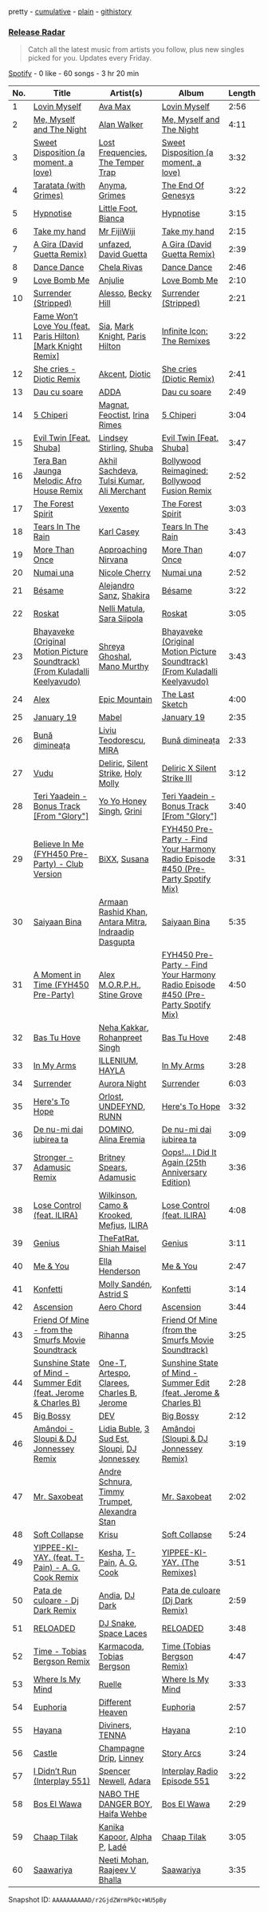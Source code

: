 pretty - [cumulative](/playlists/cumulative/37i9dQZEVXbvJfTkO3GeW5.md) - [plain](/playlists/plain/37i9dQZEVXbvJfTkO3GeW5) - [githistory](https://github.githistory.xyz/mdn522/spotify-playlist-archive/blob/main/playlists/plain/37i9dQZEVXbvJfTkO3GeW5)

### [Release Radar](https://open.spotify.com/playlist/37i9dQZEVXbvJfTkO3GeW5)

> Catch all the latest music from artists you follow, plus new singles picked for you\. Updates every Friday.

[Spotify](https://open.spotify.com/user/spotify) - 0 like - 60 songs - 3 hr 20 min

| No. | Title | Artist(s) | Album | Length |
|---|---|---|---|---|
| 1 | [Lovin Myself](https://open.spotify.com/track/2ttIodvY52FYgod5qrcQHN) | [Ava Max](https://open.spotify.com/artist/4npEfmQ6YuiwW1GpUmaq3F) | [Lovin Myself](https://open.spotify.com/album/5vWfr5gSeCbqFwutBK7sDp) | 2:56 |
| 2 | [Me, Myself and The Night](https://open.spotify.com/track/7mKy65CyVCmawYMw3JJGPQ) | [Alan Walker](https://open.spotify.com/artist/7vk5e3vY1uw9plTHJAMwjN) | [Me, Myself and The Night](https://open.spotify.com/album/7bSQts9CfkAh6MNQ7BkBjy) | 4:11 |
| 3 | [Sweet Disposition \(a moment, a love\)](https://open.spotify.com/track/0D57lQnn110jGaup4NguSI) | [Lost Frequencies](https://open.spotify.com/artist/7f5Zgnp2spUuuzKplmRkt7), [The Temper Trap](https://open.spotify.com/artist/4W48hZAnAHVOC2c8WH8pcq) | [Sweet Disposition \(a moment, a love\)](https://open.spotify.com/album/1gy4lfYIU3RmqcKYucj5tR) | 3:32 |
| 4 | [Taratata \(with Grimes\)](https://open.spotify.com/track/3GiDTOsqG5WMjWTnmtbby2) | [Anyma](https://open.spotify.com/artist/4iBwchw0U0GZv5RfVYSMxN), [Grimes](https://open.spotify.com/artist/053q0ukIDRgzwTr4vNSwab) | [The End Of Genesys](https://open.spotify.com/album/5S4MqmLI8xaLzLBH0wgxEu) | 3:22 |
| 5 | [Hypnotise](https://open.spotify.com/track/3dYAOZ3BPT4alkYsBNlitW) | [Little Foot](https://open.spotify.com/artist/55HmugLcdhmDg6XgceLQr1), [Bianca](https://open.spotify.com/artist/43BmOTbp0fKzSvC4YxykMl) | [Hypnotise](https://open.spotify.com/album/2VFW4mIxHoFwEkqLaRUSFF) | 3:15 |
| 6 | [Take my hand](https://open.spotify.com/track/77VguCFDuhz803066u4GoD) | [Mr FijiWiji](https://open.spotify.com/artist/2uEo8Rajpdz1AqineCVLHq) | [Take my hand](https://open.spotify.com/album/6kpRcSCORgBy4GmNkDJ22i) | 2:15 |
| 7 | [A Gira \(David Guetta Remix\)](https://open.spotify.com/track/2AZVoftjLl883aKfk8wSJn) | [unfazed](https://open.spotify.com/artist/6Wum1TGlR5ndmClcDmHeg0), [David Guetta](https://open.spotify.com/artist/1Cs0zKBU1kc0i8ypK3B9ai) | [A Gira \(David Guetta Remix\)](https://open.spotify.com/album/2AFJKP1Leyqf3hyxabUppZ) | 2:39 |
| 8 | [Dance Dance](https://open.spotify.com/track/2dMbqzUdjWPMhrJ0px3jsr) | [Chela Rivas](https://open.spotify.com/artist/1NUXnGPzPYyTiaEegkod3n) | [Dance Dance](https://open.spotify.com/album/3goQDz1h0YzLC1QKU7wJ1b) | 2:46 |
| 9 | [Love Bomb Me](https://open.spotify.com/track/2NfGuWEvTEhZihpMkyKuXV) | [Anjulie](https://open.spotify.com/artist/4DTbdShHu2RPYEEMUp2XWV) | [Love Bomb Me](https://open.spotify.com/album/7dop0LYjR9HCQXQhM76iZ4) | 2:10 |
| 10 | [Surrender \(Stripped\)](https://open.spotify.com/track/2i4AspXN1PTBkbmkw4YyW9) | [Alesso](https://open.spotify.com/artist/4AVFqumd2ogHFlRbKIjp1t), [Becky Hill](https://open.spotify.com/artist/4EPJlUEBy49EX1wuFOvtjK) | [Surrender \(Stripped\)](https://open.spotify.com/album/5LRD4dkuWgZRqaw07CziEb) | 2:21 |
| 11 | [Fame Won’t Love You \(feat\. Paris Hilton\) \[Mark Knight Remix\]](https://open.spotify.com/track/3HhjC0W5hvTRtquMSH65Sq) | [Sia](https://open.spotify.com/artist/5WUlDfRSoLAfcVSX1WnrxN), [Mark Knight](https://open.spotify.com/artist/3h11MHQeCrcsUgRRijI1zL), [Paris Hilton](https://open.spotify.com/artist/1vkJFCwstOoJO7yQ4lTtLK) | [Infinite Icon: The Remixes](https://open.spotify.com/album/00sI5nZw8LxnnAFJdwk99a) | 3:22 |
| 12 | [She cries \- Diotic Remix](https://open.spotify.com/track/2ugsYW7U6nSgLHX7S9IXPg) | [Akcent](https://open.spotify.com/artist/57Pw3FSi1qi2fOY4wKOKjK), [Diotic](https://open.spotify.com/artist/2gmIztUOtP7jEmaFoHVLIx) | [She cries \(Diotic Remix\)](https://open.spotify.com/album/38kAVzERTi35bjBK4fE3tM) | 2:41 |
| 13 | [Dau cu soare](https://open.spotify.com/track/1ioXFsU6X9BA1q1PhPjHV4) | [ADDA](https://open.spotify.com/artist/1lYjAYTw1QBVxIwVrZ1eTy) | [Dau cu soare](https://open.spotify.com/album/45MyoSfAo6VDYlZZL7cleP) | 2:49 |
| 14 | [5 Chiperi](https://open.spotify.com/track/25R9MAhXi6y9thO2SHjFVm) | [Magnat](https://open.spotify.com/artist/3WdvjbFmE73xrtArJxfLKJ), [Feoctist](https://open.spotify.com/artist/4N03JKbnaPn7rsntNg24ql), [Irina Rimes](https://open.spotify.com/artist/1OQa8VMULlbmbFmDcdfBZj) | [5 Chiperi](https://open.spotify.com/album/6iHb3iVG33NEbNZwkFBrgL) | 3:04 |
| 15 | [Evil Twin \[Feat\. Shuba\]](https://open.spotify.com/track/6J4mGlwVA6UWsVjqB0VvNJ) | [Lindsey Stirling](https://open.spotify.com/artist/378dH6EszOLFShpRzAQkVM), [Shuba](https://open.spotify.com/artist/3Uios5Yyv4i8EBs9H3DUY5) | [Evil Twin \[Feat\. Shuba\]](https://open.spotify.com/album/5TdxDUUW3Teu2wnJDx7oMe) | 3:47 |
| 16 | [Tera Ban Jaunga Melodic Afro House Remix](https://open.spotify.com/track/1pTsatZg86WswDRFoWGHSJ) | [Akhil Sachdeva](https://open.spotify.com/artist/3TOhzLRYnkkul71yRBxIoM), [Tulsi Kumar](https://open.spotify.com/artist/0T1CMVkqffHlqEk4BcAph1), [Ali Merchant](https://open.spotify.com/artist/5isjFRA5QMfArVpSLKKiOo) | [Bollywood Reimagined: Bollywood Fusion Remix](https://open.spotify.com/album/470a4sx8xtsGjn4PRSpGWu) | 2:52 |
| 17 | [The Forest Spirit](https://open.spotify.com/track/6iXYgUqtISKltrZ6e7TViG) | [Vexento](https://open.spotify.com/artist/3tYJfCciy07wTBt2HpjCQw) | [The Forest Spirit](https://open.spotify.com/album/5GE97SLzv5Z5uvLoURPlT4) | 3:03 |
| 18 | [Tears In The Rain](https://open.spotify.com/track/5kiT7xq6ISENPBpd6LXNq6) | [Karl Casey](https://open.spotify.com/artist/4oGlqi5TaK8r8K50fQhUbe) | [Tears In The Rain](https://open.spotify.com/album/00UuXXAfKToQBDzOiKyFtZ) | 3:43 |
| 19 | [More Than Once](https://open.spotify.com/track/2cjs6ZWCgMhuuJfQhleBW6) | [Approaching Nirvana](https://open.spotify.com/artist/3sS2Q1UZuUXL7TZSbQumDI) | [More Than Once](https://open.spotify.com/album/2NWdUoAIaPVwxu8KCUADjM) | 4:07 |
| 20 | [Numai una](https://open.spotify.com/track/0OEKRaMZgxBfwdHZdFW8il) | [Nicole Cherry](https://open.spotify.com/artist/6rgOaYJps51uMmUyzm5fi7) | [Numai una](https://open.spotify.com/album/1rA1kXCUIW5DSQyrYSKv3b) | 2:52 |
| 21 | [Bésame](https://open.spotify.com/track/0TsqrYn4ta8Xkvez2oHx7B) | [Alejandro Sanz](https://open.spotify.com/artist/5sUrlPAHlS9NEirDB8SEbF), [Shakira](https://open.spotify.com/artist/0EmeFodog0BfCgMzAIvKQp) | [Bésame](https://open.spotify.com/album/0jmILM3yDH04Forg1iU1Kl) | 3:22 |
| 22 | [Roskat](https://open.spotify.com/track/6dRzO2keKtD8DSCBU8tZtl) | [Nelli Matula](https://open.spotify.com/artist/4D8m6VLd1ySVC6A2tzFvrE), [Sara Siipola](https://open.spotify.com/artist/0cv9YYFgE0vLVgTjMrOZup) | [Roskat](https://open.spotify.com/album/55Esr23od1oFtjtGgu9mgB) | 3:05 |
| 23 | [Bhayaveke \(Original Motion Picture Soundtrack\) \(From Kuladalli Keelyavudo\)](https://open.spotify.com/track/2d7yZNvF1mj5hg6UHj42ZV) | [Shreya Ghoshal](https://open.spotify.com/artist/0oOet2f43PA68X5RxKobEy), [Mano Murthy](https://open.spotify.com/artist/3ijciQeyNDV7iQicWGWLWj) | [Bhayaveke \(Original Motion Picture Soundtrack\) \(From Kuladalli Keelyavudo\)](https://open.spotify.com/album/3p9OWM3bSvN5ypF3vLlkhI) | 3:43 |
| 24 | [Alex](https://open.spotify.com/track/4Xo8Y39jjlThIzYdrckDTb) | [Epic Mountain](https://open.spotify.com/artist/7meq0SFt3BxWzjbt5EVBbT) | [The Last Sketch](https://open.spotify.com/album/07SwLDjomrwb55j6uZuTOK) | 4:00 |
| 25 | [January 19](https://open.spotify.com/track/2iOIngyjdy2L7qONMfTHeD) | [Mabel](https://open.spotify.com/artist/1MIVXf74SZHmTIp4V4paH4) | [January 19](https://open.spotify.com/album/28jjDEKDaLJW6ZT2FkVuZa) | 2:35 |
| 26 | [Bună dimineața](https://open.spotify.com/track/3aNOsGWuGG6rE82xK0pjpe) | [Liviu Teodorescu](https://open.spotify.com/artist/7Ml36YHsejaW7jVjJAhW4a), [MIRA](https://open.spotify.com/artist/2nMFC7hWK0haX8ilvRpb59) | [Bună dimineața](https://open.spotify.com/album/4va8t9H1ZuCHavT7KnQR1C) | 2:33 |
| 27 | [Vudu](https://open.spotify.com/track/5s6MprZL1QL6BnaBzvX45p) | [Deliric](https://open.spotify.com/artist/357du2352LkLWerYcY49WY), [Silent Strike](https://open.spotify.com/artist/7wogO6QhOf6U31t2EHmAiS), [Holy Molly](https://open.spotify.com/artist/4ljZpmnnnA1ezEdylZuNLK) | [Deliric X Silent Strike III](https://open.spotify.com/album/64iIHOllncN6PQ7pW1g7ch) | 3:12 |
| 28 | [Teri Yaadein \- Bonus Track \[From "Glory"\]](https://open.spotify.com/track/21qZ9cWV9aJNaGERVNAbUo) | [Yo Yo Honey Singh](https://open.spotify.com/artist/7uIbLdzzSEqnX0Pkrb56cR), [Grini](https://open.spotify.com/artist/27QsnkMyjLpCFHFqfSdFE1) | [Teri Yaadein \- Bonus Track \[From "Glory"\]](https://open.spotify.com/album/0Q5tNZ0hP13w52djT3RYzt) | 3:40 |
| 29 | [Believe In Me \(FYH450 Pre\-Party\) \- Club Version](https://open.spotify.com/track/0nCpF0hef2yUCZoamJ50Fq) | [BiXX](https://open.spotify.com/artist/4RiwBL7Ca5pV4qR7gRmEOh), [Susana](https://open.spotify.com/artist/5T8x61HRsjZo0CwH1rs6Kf) | [FYH450 Pre\-Party \- Find Your Harmony Radio Episode \#450 \(Pre\-Party Spotify Mix\)](https://open.spotify.com/album/0qBW6mF3ODgap3U39t3f0m) | 3:31 |
| 30 | [Saiyaan Bina](https://open.spotify.com/track/4j5BlLnYsWVhwHSzIm8Q1r) | [Armaan Rashid Khan](https://open.spotify.com/artist/3ubPcWKt3tjjIXv4EM99Of), [Antara Mitra](https://open.spotify.com/artist/2UwDJeoMqYers5Jmm75zm2), [Indraadip Dasgupta](https://open.spotify.com/artist/64d388DtwMWbxAVkAB21A4) | [Saiyaan Bina](https://open.spotify.com/album/6sPgTOJ2YSR3kzcq44j279) | 5:35 |
| 31 | [A Moment in Time \(FYH450 Pre\-Party\)](https://open.spotify.com/track/6aeXkjZmoH3RnaqNnrY1TS) | [Alex M.O.R.P.H.](https://open.spotify.com/artist/478tAnskSff0wa0XxnpwmW), [Stine Grove](https://open.spotify.com/artist/51GkQKgac6wqdicVA2DvPu) | [FYH450 Pre\-Party \- Find Your Harmony Radio Episode \#450 \(Pre\-Party Spotify Mix\)](https://open.spotify.com/album/0qBW6mF3ODgap3U39t3f0m) | 4:50 |
| 32 | [Bas Tu Hove](https://open.spotify.com/track/5aUQgJVna6odCs1GjUuEwb) | [Neha Kakkar](https://open.spotify.com/artist/5f4QpKfy7ptCHwTqspnSJI), [Rohanpreet Singh](https://open.spotify.com/artist/0oZUBBe32WUJY1WjGzYEG8) | [Bas Tu Hove](https://open.spotify.com/album/7zIYABtGfM2Y30Kr6oTHpD) | 2:48 |
| 33 | [In My Arms](https://open.spotify.com/track/6nJiqVmR1SyAu50GuDenIJ) | [ILLENIUM](https://open.spotify.com/artist/45eNHdiiabvmbp4erw26rg), [HAYLA](https://open.spotify.com/artist/4yX6mpMyBGf9UfvBB8JJrc) | [In My Arms](https://open.spotify.com/album/5QWkS6NoS33Nf3N0FomUzy) | 3:28 |
| 34 | [Surrender](https://open.spotify.com/track/3uQjCCcPPV6D20PjHbCFus) | [Aurora Night](https://open.spotify.com/artist/58PDMEzS2t3Ud9cI5epA12) | [Surrender](https://open.spotify.com/album/767HiIMiDkro6hi1GaiuzB) | 6:03 |
| 35 | [Here's To Hope](https://open.spotify.com/track/6AmJIwAsOu4xZlKLADcobh) | [Orlost](https://open.spotify.com/artist/5yN3pUpcQ7tlvYX8fr8bhy), [UNDEFYND](https://open.spotify.com/artist/71RXcyQVb3RTCvESEn4Rmy), [RUNN](https://open.spotify.com/artist/3l0H4QNiYYNdIsnZ4JgJAg) | [Here's To Hope](https://open.spotify.com/album/3OKG40YRnB3mpXBoLRRZqj) | 3:32 |
| 36 | [De nu\-mi dai iubirea ta](https://open.spotify.com/track/1W0o7e4cQgs0p0qDdlnpEJ) | [DOMINO](https://open.spotify.com/artist/0Rg9UULSXa86viiw917YaL), [Alina Eremia](https://open.spotify.com/artist/6cpj6MeLF0pLx34Un9Bpj3) | [De nu\-mi dai iubirea ta](https://open.spotify.com/album/3kbqbLrw3kvzReE98N9d7w) | 3:09 |
| 37 | [Stronger \- Adamusic Remix](https://open.spotify.com/track/0ot5Bq9Imz42dUGN8a4oAG) | [Britney Spears](https://open.spotify.com/artist/26dSoYclwsYLMAKD3tpOr4), [Adamusic](https://open.spotify.com/artist/6NVuPXuS5axNUoOmNBPIaT) | [Oops!..\. I Did It Again \(25th Anniversary Edition\)](https://open.spotify.com/album/3RRrDxe2LPTII2ySlOvlh6) | 3:36 |
| 38 | [Lose Control \(feat\. ILIRA\)](https://open.spotify.com/track/7v11L9CN3sL9BDdiNrmpRe) | [Wilkinson](https://open.spotify.com/artist/6m8itYST9ADjBIYevXSb1r), [Camo & Krooked](https://open.spotify.com/artist/2N8IPNZTiNo3nj4mreOlHU), [Mefjus](https://open.spotify.com/artist/54qqaSH6byJIb8eFWxe3Pj), [ILIRA](https://open.spotify.com/artist/6mzs66iVW15C5iLt0JLt41) | [Lose Control \(feat\. ILIRA\)](https://open.spotify.com/album/0SXIPcP2hyjWKuZxZK1nOO) | 4:08 |
| 39 | [Genius](https://open.spotify.com/track/23eNt0vQPbTXHR5DuhsG8r) | [TheFatRat](https://open.spotify.com/artist/3OKg7YbOIatODzkRIbLJR4), [Shiah Maisel](https://open.spotify.com/artist/7wGFrLo9v8FKS2iWyYx75t) | [Genius](https://open.spotify.com/album/6GsH4LsjueKEGDkUbDXRHV) | 3:11 |
| 40 | [Me & You](https://open.spotify.com/track/4mSfyqUcjl0Zwb2YWYohyO) | [Ella Henderson](https://open.spotify.com/artist/7nDsS0l5ZAzMedVRKPP8F1) | [Me & You](https://open.spotify.com/album/4wTcGH918lQogI7Tyz7hEx) | 2:47 |
| 41 | [Konfetti](https://open.spotify.com/track/57ilwMdNXbsbVaP8GtfEIB) | [Molly Sandén](https://open.spotify.com/artist/0NRMzT05nsc8mTm4iUvuHY), [Astrid S](https://open.spotify.com/artist/3AVfmawzu83sp94QW7CEGm) | [Konfetti](https://open.spotify.com/album/4aWHBRPvgHpM39DUrvCMTR) | 3:14 |
| 42 | [Ascension](https://open.spotify.com/track/27myOEjboDS3ooR7zFZVQ1) | [Aero Chord](https://open.spotify.com/artist/6lO3fSdhsdpeOcrbqAJsRU) | [Ascension](https://open.spotify.com/album/13OaBROzxyF7MIvdwHLQyU) | 3:44 |
| 43 | [Friend Of Mine \- from the Smurfs Movie Soundtrack](https://open.spotify.com/track/5lfzLOP9FL1U76rtOCLlcs) | [Rihanna](https://open.spotify.com/artist/5pKCCKE2ajJHZ9KAiaK11H) | [Friend Of Mine \(from the Smurfs Movie Soundtrack\)](https://open.spotify.com/album/5i62DNndG868cvPfeedCoW) | 3:25 |
| 44 | [Sunshine State of Mind \- Summer Edit \(feat\. Jerome & Charles B\)](https://open.spotify.com/track/29FwJKJPpEzM1jlG5lfpQt) | [One\-T](https://open.spotify.com/artist/70W0ftdGNlFkgrqu5O0QiI), [Artespo](https://open.spotify.com/artist/1dJI9jhj8Avyu4Q5ncqJW6), [Clarees](https://open.spotify.com/artist/5preGCl6y5PCh5UYFQSlDl), [Charles B](https://open.spotify.com/artist/1r2acF91AoYoHYrQYY9wCO), [Jerome](https://open.spotify.com/artist/4xcDVatLFh6qlcm41er3LV) | [Sunshine State of Mind \- Summer Edit \(feat\. Jerome & Charles B\)](https://open.spotify.com/album/5dReqf073DC1opeD7KWWfl) | 2:28 |
| 45 | [Big Bossy](https://open.spotify.com/track/0QD1rxIDJUlR2oKcaNHkVI) | [DEV](https://open.spotify.com/artist/7Ip2u3e5Nv6fFb5xyIHxEE) | [Big Bossy](https://open.spotify.com/album/3qqgkyqt3JuAz0Hebe5qnj) | 2:12 |
| 46 | [Amândoi \- Sloupi & DJ Jonnessey Remix](https://open.spotify.com/track/1sgKIifFjWOvLjq9DggLBZ) | [Lidia Buble](https://open.spotify.com/artist/69JOH9w7UtJrKnbUpcW2gH), [3 Sud Est](https://open.spotify.com/artist/0niQ4Q9nI1Qh0BHpT3b4NC), [Sloupi](https://open.spotify.com/artist/0b9GbIoqaHNXwDtUtOFSjI), [DJ Jonnessey](https://open.spotify.com/artist/1FFnh89ojKlsOfPnVZNtaF) | [Amândoi \(Sloupi & DJ Jonnessey Remix\)](https://open.spotify.com/album/3IArhxepUiKmi6a5f6wtpk) | 3:19 |
| 47 | [Mr\. Saxobeat](https://open.spotify.com/track/3jfN9BwqDUGUjGUH9Xzm18) | [Andre Schnura](https://open.spotify.com/artist/1kVBxbzTGmSjLrr3dPioHK), [Timmy Trumpet](https://open.spotify.com/artist/0CbeG1224FS58EUx4tPevZ), [Alexandra Stan](https://open.spotify.com/artist/0BmLNz4nSLfoWYW1cYsElL) | [Mr\. Saxobeat](https://open.spotify.com/album/3o0d7R3rlAlDCU2djq8tkq) | 2:02 |
| 48 | [Soft Collapse](https://open.spotify.com/track/55L0yqs5tnGIC7jgRMDqz0) | [Krisu](https://open.spotify.com/artist/4fDwpQvKm3wRao9O2SzU89) | [Soft Collapse](https://open.spotify.com/album/3C4k2rOSL2jttDt05EhBFi) | 5:24 |
| 49 | [YIPPEE\-KI\-YAY\. \(feat\. T\-Pain\) \- A\. G\. Cook Remix](https://open.spotify.com/track/4fSQ3qt8dd6MS4lrumm2Ew) | [Kesha](https://open.spotify.com/artist/6LqNN22kT3074XbTVUrhzX), [T\-Pain](https://open.spotify.com/artist/3aQeKQSyrW4qWr35idm0cy), [A\. G\. Cook](https://open.spotify.com/artist/335TWGWGFan4vaacJzSiU8) | [YIPPEE\-KI\-YAY\. \(The Remixes\)](https://open.spotify.com/album/2Z6Tpm1TDQlMDMaq2YHqKP) | 3:51 |
| 50 | [Pata de culoare \- Dj Dark Remix](https://open.spotify.com/track/72Ply3LsgBKKEsQjb4OlL5) | [Andia](https://open.spotify.com/artist/6Jwwt3X2qSFanYwEHcvBkn), [DJ Dark](https://open.spotify.com/artist/5IRiBpTO8LDFHarNWYVkdn) | [Pata de culoare \(Dj Dark Remix\)](https://open.spotify.com/album/22AWt1NjAetTS4U41S6gRc) | 2:59 |
| 51 | [RELOADED](https://open.spotify.com/track/3wecO1VIkqi4pznzPh1BWz) | [DJ Snake](https://open.spotify.com/artist/540vIaP2JwjQb9dm3aArA4), [Space Laces](https://open.spotify.com/artist/37PZXblQTqpEWGdjctNcGP) | [RELOADED](https://open.spotify.com/album/4Nva0ALH9eQw7jwWRi8Z6k) | 3:48 |
| 52 | [Time \- Tobias Bergson Remix](https://open.spotify.com/track/5pmneDPAbPNmnV5rJXtrDK) | [Karmacoda](https://open.spotify.com/artist/4X45nKUBNLpHB92NUo3TQE), [Tobias Bergson](https://open.spotify.com/artist/0OaBO8SytZzvzAO3NOWiv3) | [Time \(Tobias Bergson Remix\)](https://open.spotify.com/album/7dJcr0BoOJGjwC0PXup8oy) | 4:47 |
| 53 | [Where Is My Mind](https://open.spotify.com/track/1snWk07ivJshhugo1nC9xe) | [Ruelle](https://open.spotify.com/artist/5tIkXJTex4JY7cv9mmgAZx) | [Where Is My Mind](https://open.spotify.com/album/6lm9QmItwCZH5dyERF3Vi7) | 3:33 |
| 54 | [Euphoria](https://open.spotify.com/track/4ikJ2T2A1NgQOy2uOPoeRG) | [Different Heaven](https://open.spotify.com/artist/0pCGA9tdtbWwo1pKIs0CFx) | [Euphoria](https://open.spotify.com/album/6s3siBRzhvjiZgGS1V2orv) | 2:57 |
| 55 | [Hayana](https://open.spotify.com/track/3IO65kriWTGAU2UwoeHr5K) | [Diviners](https://open.spotify.com/artist/22lnnGKlaDxk8sfzCNRJuA), [TENNA](https://open.spotify.com/artist/3vzAbcpP4phiXyrqonMkC1) | [Hayana](https://open.spotify.com/album/6yGAHnNkWBCPjU0EtYgtt4) | 2:10 |
| 56 | [Castle](https://open.spotify.com/track/4Ph8weK0dgGcxFaLfpGu48) | [Champagne Drip](https://open.spotify.com/artist/3mVwDyQRNVMy3ZNuTabf6f), [Linney](https://open.spotify.com/artist/0vomb9Zaob10lPzxBcIiNb) | [Story Arcs](https://open.spotify.com/album/4R2ZD4tzh54QiV0bHlmTKa) | 3:24 |
| 57 | [I Didn’t Run \(Interplay 551\)](https://open.spotify.com/track/4nGFSVP1WPmySZQEoaDlhx) | [Spencer Newell](https://open.spotify.com/artist/5TuPKF4PK5PDgGuR9PlGfv), [Adara](https://open.spotify.com/artist/3ZejoaXlP3oqmmTseylLDY) | [Interplay Radio Episode 551](https://open.spotify.com/album/177jxDDJwxBMEGGLMbaWAG) | 3:22 |
| 58 | [Bos El Wawa](https://open.spotify.com/track/0XNlzWqvDgavva12kNeVQ2) | [NABO THE DANGER BOY](https://open.spotify.com/artist/1s78ZHDyOUw2RdaATpPaDS), [Haifa Wehbe](https://open.spotify.com/artist/05ai8foZsZwk0cni0IOuNj) | [Bos El Wawa](https://open.spotify.com/album/2mWNBYn6F8g1kqsguc2HTW) | 2:29 |
| 59 | [Chaap Tilak](https://open.spotify.com/track/5SxizhhPXKLmFBhAF98Gxd) | [Kanika Kapoor](https://open.spotify.com/artist/6qcIg4IPLulyc03mWR87N8), [Alpha P](https://open.spotify.com/artist/3dUPwMGYAsymFv80wkqEKl), [Ladé](https://open.spotify.com/artist/43Nm4QEBSVkJYcYhsN2Bd1) | [Chaap Tilak](https://open.spotify.com/album/1cLmBEQStdAukvhKFrWaFe) | 3:05 |
| 60 | [Saawariya](https://open.spotify.com/track/6oJcnd3IJBrJzGeJDCxfvA) | [Neeti Mohan](https://open.spotify.com/artist/3ZxZ03fj3tXBZHZWzvaLSM), [Raajeev V Bhalla](https://open.spotify.com/artist/3M3uBX6WMgpjbX3Z8mPMax) | [Saawariya](https://open.spotify.com/album/5DQDVW42OfdTOMl6GfQiG8) | 3:35 |

Snapshot ID: `AAAAAAAAAAD/r2GjdZWrmPkQc+WU5pBy`
